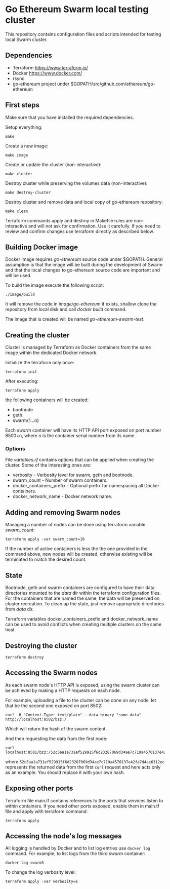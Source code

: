 # Go Ethereum Swarm local testing cluster

This repository contains configuration files and scripts
intended for testing local Swarm cluster.


## Dependencies

- Terraform https://www.terraform.io/
- Docker https://www.docker.com/
- rsync
- go-ethereum project under $GOPATH/src/github.com/ethereum/go-ethereum


## First steps

Make sure that you have installed the required dependencies.

Setup everything:

    make

Create a new image:

    make image

Create or update the cluster (non-interactive):

    make cluster

Destroy cluster while preserving the volumes data (non-interactive):

    make destroy-cluster

Destroy cluster and remove data and local copy of go-ethereum repository:

    make clean

Terraform commands apply and destroy in Makefile rules are non-interactive
and will not ask for confirmation. Use it carefully. If you need to
review and confirm changes use terraform directly as described below.


## Building Docker image

Docker image requires *go-ethereum* source code under $GOPATH.
General assumption is that the image will be built during the development
of Swarm and that the local changes to go-ethereum source code are
important and will be used.

To build the image execute the following script:

    ./image/build

It will remove the code in *image/go-ethereum* if exists, shallow
clone the repository from local disk and call *docker build* command.

The image that is created will be named *go-ethereum-swarm-test*.


## Creating the cluster

Cluster is managed by Terraform as Docker containers from the same image
within the dedicated Docker network.

Initialize the terraform only once:

    terraform init


After executing:

    terraform apply

the following containers will be created:

  - bootnode
  - geth
  - swarm{1...n}

Each *swarm* container will have its HTTP API port exposed on port number
8500+n, where n is the container serial number from its name.

### Options

File *variables.rf* contains options that can be applied when creating
the cluster. Some of the interesting ones are:

  - verbosity - Verbosity level for swarm, geth and bootnode.
  - swarm_count - Number of swarm containers.
  - docker\_containers\_prefix - Optional prefix for namespacing all
    Docker containers.
  - docker\_network\_name - Docker network name.

## Adding and removing Swarm nodes

Managing a number of nodes can be done using terraform variable *swarm_count*:

    terraform apply -var swarm_count=10

If the number of active containers is less the the one provided in the 
command above, new nodes will be created, otherwise existing will be
terminated to match the desired count.


## State

Bootnode, geth and swarm containers are configured to have their data 
directories mounted to the *data* dir within the terraform configuration
files. For the containers that are named the same, the data will be preserved
on cluster recreation. To clean up the state, just remove appropriate
directories from *data* dir.

Terraform variables docker\_containers\_prefix and docker\_network\_name
can be used to avoid conflicts when creating multiple clusters on the same
host.


## Destroying the cluster

    terraform destroy


## Accessing the Swarm nodes

As each swarm node's HTTP API is exposed, using the swarm cluster can be
achieved by making a HTTP requests on each node.

For example, uploading a file to the cluster can be done on any node,
let that be the second one exposed on port 8502:

    curl -H "Content-Type: text/plain" --data-binary "some-data" http://localhost:8502/bzz:/

Which will return the hash of the swarm content.

And then requesting the data from the first node:

    curl localhost:8501/bzz:/52c5aa1a731ef529915f6d23287069d34ae7c719a4570137e42fa7d4ae6312ec/

where `52c5aa1a731ef529915f6d23287069d34ae7c719a4570137e42fa7d4ae6312ec`
represents the returned data from the first `curl` request and here acts only
as an example. You should replace it with your own hash.


## Exposing other ports

Terraform file main.tf contains references to the ports that services
listen to within containers. If you need other ports exposed, enable
them in main.tf file and apply with terraform command:

    terraform apply


## Accessing the node's log messages

All logging is handled by Docker and to list log entries use `docker log`
command. For example, to list logs from the third *swarm* container:

    docker log swarm3

To change the log verbosity level:

    terraform apply -var verbosity=6
